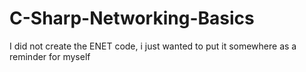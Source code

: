 # C-Sharp-Networking-Basics

I did not create the ENET code, i just wanted to put it somewhere as a reminder for myself
